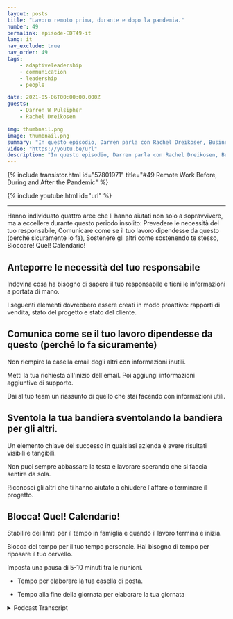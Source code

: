 ```yaml
---
layout: posts
title: "Lavoro remoto prima, durante e dopo la pandemia."
number: 49
permalink: episode-EDT49-it
lang: it
nav_exclude: true
nav_order: 49
tags:
    - adaptiveleadership
    - communication
    - leadership
    - people

date: 2021-05-06T00:00:00.000Z
guests:
    - Darren W Pulsipher
    - Rachel Dreikosen

img: thumbnail.png
image: thumbnail.png
summary: "In questo episodio, Darren parla con Rachel Dreikosen, Business Development Manager del settore pubblico presso Intel, di come COVID-19 abbia influenzato il suo equilibrio tra lavoro e vita privata e del motivo per cui ha iniziato un blog per aiutare altre professioniste tecniche nel settore delle vendite."
video: "https://youtu.be/url"
description: "In questo episodio, Darren parla con Rachel Dreikosen, Business Development Manager del settore pubblico presso Intel, di come COVID-19 abbia influenzato il suo equilibrio tra lavoro e vita privata e del motivo per cui ha iniziato un blog per aiutare altre professioniste tecniche nel settore delle vendite."
---
```


<div>
{% include transistor.html id="57801971" title="#49 Remote Work Before, During and After the Pandemic" %}

{% include youtube.html id="url" %}
</div>

---

Hanno individuato quattro aree che li hanno aiutati non solo a sopravvivere, ma a eccellere durante questo periodo insolito: Prevedere le necessità del tuo responsabile, Comunicare come se il tuo lavoro dipendesse da questo (perché sicuramente lo fa), Sostenere gli altri come sostenendo te stesso, Bloccare! Quel! Calendario!

## Anteporre le necessità del tuo responsabile

Indovina cosa ha bisogno di sapere il tuo responsabile e tieni le informazioni a portata di mano.

I seguenti elementi dovrebbero essere creati in modo proattivo: rapporti di vendita, stato del progetto e stato del cliente.

## Comunica come se il tuo lavoro dipendesse da questo (perché lo fa sicuramente)

Non riempire la casella email degli altri con informazioni inutili.

Metti la tua richiesta all'inizio dell'email. Poi aggiungi informazioni aggiuntive di supporto.

Dai al tuo team un riassunto di quello che stai facendo con informazioni utili.

## Sventola la tua bandiera sventolando la bandiera per gli altri.

Un elemento chiave del successo in qualsiasi azienda è avere risultati visibili e tangibili.

Non puoi sempre abbassare la testa e lavorare sperando che si faccia sentire da sola.

Riconosci gli altri che ti hanno aiutato a chiudere l'affare o terminare il progetto.

## Blocca! Quel! Calendario!

Stabilire dei limiti per il tempo in famiglia e quando il lavoro termina e inizia.

Blocca del tempo per il tuo tempo personale. Hai bisogno di tempo per riposare il tuo cervello.

Imposta una pausa di 5-10 minuti tra le riunioni.

* Tempo per elaborare la tua casella di posta.

* Tempo alla fine della giornata per elaborare la tua giornata



<details>
<summary> Podcast Transcript </summary>

<p></p>

</details>
